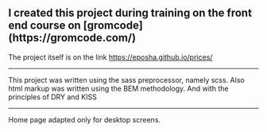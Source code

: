 <h2> I created this project during training on the front end course on [gromcode](https://gromcode.com/) </h2>

The project itself is on the link <https://eposha.github.io/prices/>
***
This project was written using the sass preprocessor, namely scss.
Also html markup was written using the BEM methodology. And with the principles of DRY and KISS
***
Home page adapted only for desktop screens.

